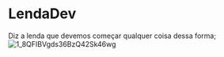 # LendaDev
Diz a lenda que devemos começar qualquer coisa dessa forma;
![1_8QFIBVgds36BzQ42Sk46wg](https://user-images.githubusercontent.com/80287826/133279049-c2b4a396-2f3e-4c15-a5ac-58e0fb2e543a.png)
